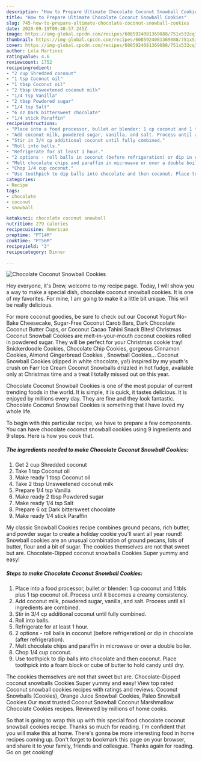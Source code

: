 ```yaml
---
description: "How to Prepare Ultimate Chocolate Coconut Snowball Cookies"
title: "How to Prepare Ultimate Chocolate Coconut Snowball Cookies"
slug: 745-how-to-prepare-ultimate-chocolate-coconut-snowball-cookies
date: 2020-09-19T09:48:57.245Z
image: https://img-global.cpcdn.com/recipes/6085924081369088/751x532cq70/chocolate-coconut-snowball-cookies-recipe-main-photo.jpg
thumbnail: https://img-global.cpcdn.com/recipes/6085924081369088/751x532cq70/chocolate-coconut-snowball-cookies-recipe-main-photo.jpg
cover: https://img-global.cpcdn.com/recipes/6085924081369088/751x532cq70/chocolate-coconut-snowball-cookies-recipe-main-photo.jpg
author: Lela Martinez
ratingvalue: 4.6
reviewcount: 1752
recipeingredient:
- "2 cup Shredded coconut"
- "1 tsp Coconut oil"
- "1 tbsp Coconut oil"
- "2 tbsp Unsweetened coconut milk"
- "1/4 tsp Vanilla"
- "2 tbsp Powdered sugar"
- "1/4 tsp Salt"
- "6 oz Dark bittersweet chocolate"
- "1/4 stick Paraffin"
recipeinstructions:
- "Place into a food processor, bullet or blender: 1 cp coconut and 1 tbls plus 1 tsp coconut oil. Process until it becomes a creamy consistency."
- "Add coconut milk, powdered sugar, vanilla, and salt. Process until all ingredients are combined."
- "Stir in 3/4 cp additional coconut until fully combined."
- "Roll into balls."
- "Refrigerate for at least 1 hour."
- "2 options - roll balls in coconut (before refrigeration) or dip in chocolate (after refrigeration)."
- "Melt chocolate chips and paraffin in microwave or over a double boiler."
- "Chop 1/4 cup coconut."
- "Use toothpick to dip balls into chocolate and then coconut. Place toothpick into a foam block or cube of butter to hold candy until dry."
categories:
- Recipe
tags:
- chocolate
- coconut
- snowball

katakunci: chocolate coconut snowball 
nutrition: 279 calories
recipecuisine: American
preptime: "PT14M"
cooktime: "PT56M"
recipeyield: "3"
recipecategory: Dinner

---
```



![Chocolate Coconut Snowball Cookies](https://img-global.cpcdn.com/recipes/6085924081369088/751x532cq70/chocolate-coconut-snowball-cookies-recipe-main-photo.jpg)

Hey everyone, it's Drew, welcome to my recipe page. Today, I will show you a way to make a special dish, chocolate coconut snowball cookies. It is one of my favorites. For mine, I am going to make it a little bit unique. This will be really delicious.

For more coconut goodies, be sure to check out our Coconut Yogurt No-Bake Cheesecake, Sugar-Free Coconut Carob Bars, Dark Chocolate Coconut Butter Cups, or Coconut Cacao Tahini Snack Bites! Christmas Coconut Snowball Cookies are melt-in-your-mouth coconut cookies rolled in powdered sugar. They will be perfect for your Christmas cookie tray! Snickerdoodle Cookies, Chocolate Chip Cookies, gorgeous Cinnamon Cookies, Almond Gingerbread Cookies , Snowball Cookies… Coconut Snowball Cookies (dipped in white chocolate, yo!) inspired by my youth&#39;s crush on Farr Ice Cream Coconut Snowballs drizzled in hot fudge, available only at Christmas time and a treat I totally missed out on this year.

Chocolate Coconut Snowball Cookies is one of the most popular of current trending foods in the world. It is simple, it is quick, it tastes delicious. It is enjoyed by millions every day. They are fine and they look fantastic. Chocolate Coconut Snowball Cookies is something that I have loved my whole life.


To begin with this particular recipe, we have to prepare a few components. You can have chocolate coconut snowball cookies using 9 ingredients and 9 steps. Here is how you cook that.

<!--inarticleads1-->

##### The ingredients needed to make Chocolate Coconut Snowball Cookies:

1. Get 2 cup Shredded coconut
1. Take 1 tsp Coconut oil
1. Make ready 1 tbsp Coconut oil
1. Take 2 tbsp Unsweetened coconut milk
1. Prepare 1/4 tsp Vanilla
1. Make ready 2 tbsp Powdered sugar
1. Make ready 1/4 tsp Salt
1. Prepare 6 oz Dark bittersweet chocolate
1. Make ready 1/4 stick Paraffin


My classic Snowball Cookies recipe combines ground pecans, rich butter, and powder sugar to create a holiday cookie you&#39;ll want all year round! Snowball cookies are an unusual combination of ground pecans, lots of butter, flour and a bit of sugar. The cookies themselves are not that sweet but are. Chocolate-Dipped coconut snowballs Cookies Super yummy and easy! 

<!--inarticleads2-->

##### Steps to make Chocolate Coconut Snowball Cookies:

1. Place into a food processor, bullet or blender: 1 cp coconut and 1 tbls plus 1 tsp coconut oil. Process until it becomes a creamy consistency.
1. Add coconut milk, powdered sugar, vanilla, and salt. Process until all ingredients are combined.
1. Stir in 3/4 cp additional coconut until fully combined.
1. Roll into balls.
1. Refrigerate for at least 1 hour.
1. 2 options - roll balls in coconut (before refrigeration) or dip in chocolate (after refrigeration).
1. Melt chocolate chips and paraffin in microwave or over a double boiler.
1. Chop 1/4 cup coconut.
1. Use toothpick to dip balls into chocolate and then coconut. Place toothpick into a foam block or cube of butter to hold candy until dry.


The cookies themselves are not that sweet but are. Chocolate-Dipped coconut snowballs Cookies Super yummy and easy! View top rated Coconut snowball cookies recipes with ratings and reviews. Coconut Snowballs (Cookies), Orange Juice Snowball Cookies, Paleo Snowball Cookies Our most trusted Coconut Snowball Coconut Marshmallow Chocolate Cookies recipes. Reviewed by millions of home cooks. 

So that is going to wrap this up with this special food chocolate coconut snowball cookies recipe. Thanks so much for reading. I'm confident that you will make this at home. There's gonna be more interesting food in home recipes coming up. Don't forget to bookmark this page on your browser, and share it to your family, friends and colleague. Thanks again for reading. Go on get cooking!

